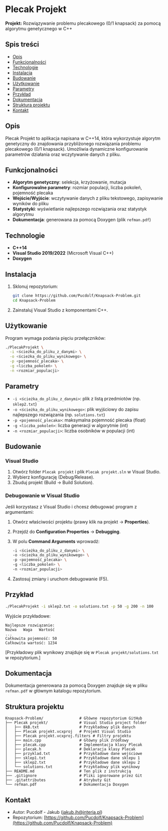 # Plecak Projekt

**Projekt:** Rozwiązywanie problemu plecakowego (0/1 knapsack) za pomocą algorytmu genetycznego w C++

## Spis treści

* [Opis](#opis)
* [Funkcjonalności](#funkcjonalności)
* [Technologie](#technologie)
* [Instalacja](#instalacja)
* [Budowanie](#budowanie)
* [Użytkowanie](#użytkowanie)
* [Parametry](#parametry)
* [Przykład](#przykład)
* [Dokumentacja](#dokumentacja)
* [Struktura projektu](#struktura-projektu)
* [Kontakt](#kontakt)

## Opis

Plecak Projekt to aplikacja napisana w C++14, która wykorzystuje algorytm genetyczny do znajdowania przybliżonego rozwiązania problemu plecakowego (0/1 knapsack). Umożliwia dynamiczne konfigurowanie parametrów działania oraz wczytywanie danych z pliku.

## Funkcjonalności

* **Algorytm genetyczny**: selekcja, krzyżowanie, mutacja
* **Konfigurowalne parametry**: rozmiar populacji, liczba pokoleń, pojemność plecaka
* **Wejście/Wyjście**: wczytywanie danych z pliku tekstowego, zapisywanie wyników do pliku
* **Statystyki**: wyświetlanie najlepszego rozwiązania oraz statystyk algorytmu
* **Dokumentacja**: generowana za pomocą Doxygen (plik `refman.pdf`)

## Technologie

* **C++14**
* **Visual Studio 2019/2022** (Microsoft Visual C++)
* **Doxygen**

## Instalacja

1. Sklonuj repozytorium:

   ```bash
   git clone https://github.com/Pucdolf/Knapsack-Problem.git
   cd Knapsack-Problem
   ```
2. Zainstaluj Visual Studio z komponentami C++.

## Użytkowanie

Program wymaga podania pięciu przełączników:

```bash
./PlecakProjekt \
  -i <ścieżka_do_pliku_z_danymi> \
  -o <ścieżka_do_pliku_wynikowego> \
  -p <pojemność_plecaka> \
  -g <liczba_pokoleń> \
  -n <rozmiar_populacji>
```

## Parametry

* `-i <ścieżka_do_pliku_z_danymi>`: plik z listą przedmiotów (np. `sklep2.txt`)
* `-o <ścieżka_do_pliku_wynikowego>`: plik wyjściowy do zapisu najlepszego rozwiązania (np. `solutions.txt`)
* `-p <pojemność_plecaka>`: maksymalna pojemność plecaka (float)
* `-g <liczba_pokoleń>`: liczba generacji w algorytmie (int)
* `-n <rozmiar_populacji>`: liczba osobników w populacji (int)

## Budowanie

### Visual Studio

1. Otwórz folder `Plecak projekt` i plik `Plecak projekt.sln` w Visual Studio.
2. Wybierz konfigurację (Debug/Release).
3. Zbuduj projekt (Build → Build Solution).

### Debugowanie w Visual Studio

Jeśli korzystasz z Visual Studio i chcesz debugować program z argumentami:

1. Otwórz właściwości projektu (prawy klik na projekt → **Properties**).
2. Przejdź do **Configuration Properties** → **Debugging**.
3. W polu **Command Arguments** wprowadź:

   ```bash
   -i <ścieżka_do_pliku_z_danymi> \
   -o <ścieżka_do_pliku_wynikowego> \
   -p <pojemność_plecaka> \
   -g <liczba_pokoleń> \
   -n <rozmiar_populacji>
   ```
4. Zastosuj zmiany i uruchom debugowanie (F5).

## Przykład

```bash
./PlecakProjekt -i sklep2.txt -o solutions.txt -p 50 -g 200 -n 100
```

Wyjście przykładowe:

```
Najlepsze rozwiązanie:
Nazwa   Waga   Wartość
...
Całkowita pojemność: 50
Całkowita wartość: 1234
```

[Przykładowy plik wynikowy znajduje się w `Plecak projekt/solutions.txt` w repozytorium.]

## Dokumentacja

Dokumentacja generowana za pomocą Doxygen znajduje się w pliku `refman.pdf` w głównym katalogu repozytorium.

## Struktura projektu

```
Knapsack-Problem/                # Główne repozytorium GitHub
├── Plecak projekt/              # Visual Studio project folder
│   ├── 8kB.txt                  # Przykładowy plik danych
│   ├── Plecak projekt.vcxproj   # Projekt Visual Studio
│   ├── Plecak projekt.vcxproj.filters # Filtry projektu
│   ├── main.cpp                 # Główny plik źródłowy
│   ├── plecak.cpp               # Implementacja klasy Plecak
│   ├── plecak.h                 # Deklaracja klasy Plecak
│   ├── przyklad.txt             # Przykładowe dane wejściowe
│   ├── sklep1.txt               # Przykładowe dane sklepu 1
│   ├── sklep2.txt               # Przykładowe dane sklepu 2
│   └── solutions.txt            # Przykładowy plik wynikowy
├── README.md                    # Ten plik z instrukcją
├── .gitignore                   # Pliki ignorowane przez Git
├── .gitattributes               # Atrybuty Git
└── refman.pdf                   # Dokumentacja Doxygen
```

## Kontakt

* Autor: Pucdolf - Jakub ([jakub.jh@interia.pl](mailto:jakub.jh@interia.pl))
* Repozytorium: [https://github.com/Pucdolf/Knapsack-Problem](https://github.com/Pucdolf/Knapsack-Problem)
